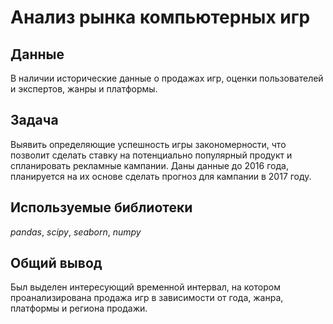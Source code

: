 # Анализ рынка компьютерных игр


## Данные

В наличии исторические данные о продажах игр, оценки пользователей и экспертов, жанры и платформы.


## Задача

Выявить определяющие успешность игры закономерности, что позволит сделать ставку на потенциально популярный продукт и спланировать рекламные кампании. Даны данные до 2016 года, планируется на их основе сделать прогноз для кампании в 2017 году.

## Используемые библиотеки
*pandas*, *scipy*, *seaborn*, *numpy*

## Общий вывод

Был выделен интересующий временной интервал, на котором проанализирована продажа игр в зависимости от года, жанра, платформы и региона продажи.
